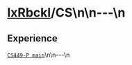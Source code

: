 # [lxRbckl](https://github.com/lxRbckl/lxRbckl/tree/main)/CS\\n\\n---\\n
## Experience
[`CS449-P main`](https://github.com/ala2q6/CS449-P/blob/main/README.md)\\n\\n---\\n